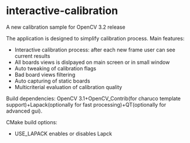 # interactive-calibration
A new calibration sample for OpenCV 3.2 release

The application is designed to simplify calibration process.
Main features:
- Interactive calibration process: after each new frame user can see current results
- All boards views is dislpayed on main screen or in small window
- Auto tweaking of calibration flags
- Bad board views filtering
- Auto capturing of static boards
- Multicriterial evaluation of calibration quality 

Build dependencies: OpenCV 3.1+OpenCV_Contrib(for charuco template support)+Lapack(optionally for fast processing)+QT(optionally for advanced gui).

CMake build options:
- USE_LAPACK enables or disables Lapck